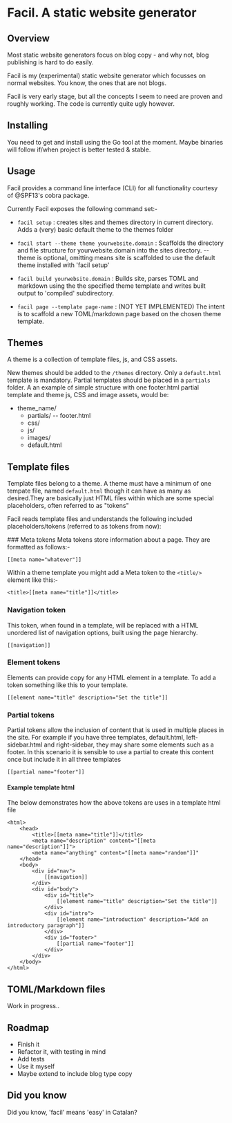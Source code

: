 # Facil. A static website generator

## Overview 
Most static website generators focus on blog copy - and why not, blog publishing is hard to do easily. 

Facil is my (experimental) static website generator which focusses on normal websites. You know, the ones that are not blogs.

Facil is very early stage, but all the concepts I seem to need are proven and roughly working. The code is currently quite ugly however.

## Installing

You need to get and install using the Go tool at the moment. Maybe binaries will follow if/when project is better tested & stable. 

## Usage

Facil provides a command line interface (CLI) for all functionality courtesy of @SPF13's cobra package.

Currently Facil exposes the following command set:-

- ```facil setup``` : creates sites and themes directory in current directory. Adds a (very) basic default theme to the themes folder
       
- ```facil start --theme theme yourwebsite.domain``` : Scaffolds the directory and file structure for yourwebsite.domain into the sites directory. --theme is optional, omitting means site is scaffolded to use the default theme installed with 'facil setup' 
    
- ```facil build yourwebsite.domain``` : Builds site, parses TOML and markdown using the the specified theme template and writes built output to 'compiled' subdirectory.

- ```facil page --template page-name``` : (NOT YET IMPLEMENTED) The intent is to scaffold a new TOML/markdown page based on the chosen theme template.

## Themes
A theme is a collection of template files, js, and CSS assets.

New themes should be added to the ```/themes``` directory. Only a ```default.html``` template is mandatory.  Partial templates should be placed in a `partials` folder. A an example of simple structure with one footer.html partial template and theme js, CSS and image assets, would be:

- theme_name/
  - partials/
   -- footer.html
  - css/
  - js/
  - images/
  - default.html
  
## Template files

Template files belong to a theme. A theme must have a minimum of one tempate file, named ```default.html``` though it can have as many as desired.They are basically just HTML files within which are some special placeholders, often referred to as "tokens"

Facil reads template files and understands the following included placeholders/tokens (referred to as tokens from now):

### Meta tokens
Meta tokens store information about a page. They are formatted as follows:-

```
[[meta name="whatever"]]
```

Within a theme template you might add a Meta token to the ```<title/>``` element like this:-

```
<title>[[meta name="title"]]</title>
```

### Navigation token
This token, when found in a template, will be replaced with a HTML unordered list of navigation options, built using the page hierarchy.

```
[[navigation]]

```
### Element tokens
Elements can provide copy for any HTML element in a template. To add a token something like this to your template.


```
[[element name="title" description="Set the title"]]
```

### Partial tokens

Partial tokens allow the inclusion of content that is used in multiple places in the site. For example if you have three templates, default.html, left-sidebar.html and right-sidebar, they may share some elements such as a footer. In this scenario it is sensible to use a partial to create this content once but include it in all three templates

```
[[partial name="footer"]]
```

#### Example template html

The below demonstrates how the above tokens are uses in a template html file

```
<html>
    <head>
        <title>[[meta name="title"]]</title>
        <meta name="description" content="[[meta name="description"]]">
        <meta name="anything" content="[[meta name="random"]]"
    </head>
    <body>
        <div id="nav">
            [[navigation]]
        </div>
        <div id="body">
            <div id="title">
                [[element name="title" description="Set the title"]]
            </div>
            <div id="intro">
                [[element name="introduction" description="Add an introductory paragraph"]]
            </div>
            <div id="footer>"
                [[partial name="footer"]]
            </div>
        </div>
    </body>
</html>
```

## TOML/Markdown files



Work in progress.. 

## Roadmap

- Finish it
- Refactor it, with testing in mind
- Add tests
- Use it myself
- Maybe extend to include blog type copy

## Did you know

Did you know, 'facil' means 'easy' in Catalan?
















